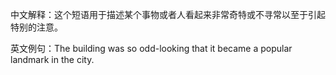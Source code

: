 中文解释：这个短语用于描述某个事物或者人看起来非常奇特或不寻常以至于引起特别的注意。

英文例句：The building was so odd-looking that it became a popular landmark in the city.